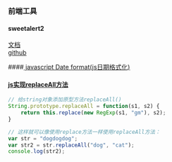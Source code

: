 ### 前端工具


#### sweetalert2


[文档](https://sweetalert2.github.io/v8.html)  
[github](https://github.com/sweetalert2/sweetalert2)


####[ javascript Date format(js日期格式化)](https://www.cnblogs.com/zhangpengshou/archive/2012/07/19/2599053.html)


#### [js实现replaceAll方法](https://blog.csdn.net/fukaiit/article/details/83245943)
``` javascript
// 给string对象添加原型方法replaceAll()
String.prototype.replaceAll = function(s1, s2) {
    return this.replace(new RegExp(s1, "gm"), s2);
}

// 这样就可以像使用replace方法一样使用replaceAll方法：
var str = "dogdogdog";
var str2 = str.replaceAll("dog", "cat");
console.log(str2);
```
